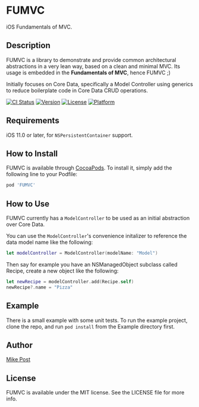 # FUMVC
iOS Fundamentals of MVC.

## Description

FUMVC is a library to demonstrate and provide common architectural abstractions in a very lean way, based on a clean and minimal MVC. Its usage is embedded in the **Fundamentals of MVC**, hence FUMVC ;)

Initially focuses on Core Data, specifically a Model Controller using generics to reduce boilerplate code in Core Data CRUD operations.

[![CI Status](https://img.shields.io/travis/thepost/FUMVC.svg?style=flat)](https://travis-ci.org/thepost/FUMVC)
[![Version](https://img.shields.io/cocoapods/v/FUMVC.svg?style=flat)](https://cocoapods.org/pods/FUMVC)
[![License](https://img.shields.io/cocoapods/l/FUMVC.svg?style=flat)](https://cocoapods.org/pods/FUMVC)
[![Platform](https://img.shields.io/cocoapods/p/FUMVC.svg?style=flat)](https://cocoapods.org/pods/FUMVC)

## Requirements
iOS 11.0 or later, for `NSPersistentContainer` support.

## How to Install

FUMVC is available through [CocoaPods](https://cocoapods.org). To install
it, simply add the following line to your Podfile:

```ruby
pod 'FUMVC'
```

## How to Use

FUMVC currently has a `ModelController` to be used as an initial abstraction over Core Data. 

You can use the `ModelController`'s convenience initalizer to reference the data model name like the following:


```swift
let modelController = ModelController(modelName: "Model")
```

Then say for example you have an NSManagedObject subclass called Recipe, create a new object like the following:

```swift
let newRecipe = modelController.add(Recipe.self)		
newRecipe?.name = "Pizza"
```

## Example

There is a small example with some unit tests. To run the example project, clone the repo, and run `pod install` from the Example directory first.

## Author
[Mike Post](https://twitter.com/PostTweetism)

## License

FUMVC is available under the MIT license. See the LICENSE file for more info.
